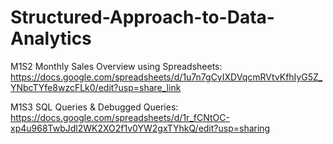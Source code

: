 # Structured-Approach-to-Data-Analytics

M1S2 Monthly Sales Overview using Spreadsheets:
https://docs.google.com/spreadsheets/d/1u7n7gCyIXDVqcmRVtvKfhIyG5Z_YNbcTYfe8wzcFLk0/edit?usp=share_link


M1S3 SQL Queries & Debugged Queries:
https://docs.google.com/spreadsheets/d/1r_fCNtOC-xp4u968TwbJdl2WK2XO2f1v0YW2gxTYhkQ/edit?usp=sharing


